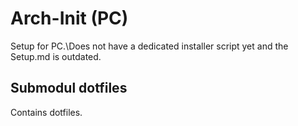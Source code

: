 # Arch-Init (PC)
Setup for PC.\\Does not have a dedicated installer script yet and the Setup.md is outdated.

## Submodul dotfiles
Contains dotfiles.
